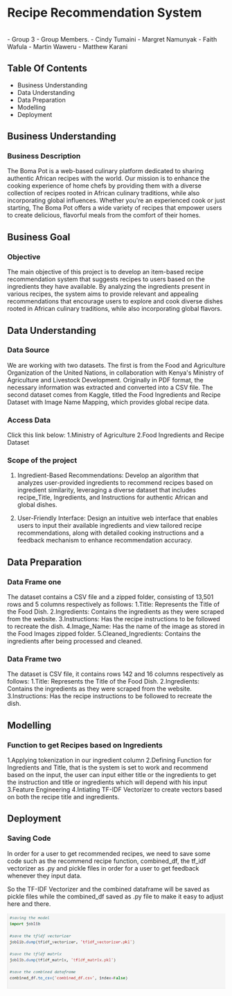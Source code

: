 # Recipe Recommendation System 

<br>
- Group 3
- Group Members.
    - Cindy Tumaini
    - Margret Namunyak
    - Faith Wafula
    - Martin Waweru
    - Matthew Karani
  <br>

## Table Of Contents

- Business Understanding
- Data Understanding
- Data Preparation
- Modelling 
- Deployment
  

## Business Understanding

### Business Description 
The Boma Pot is a web-based culinary platform dedicated to sharing authentic African recipes with the world. Our mission is to enhance the cooking experience of home chefs by providing them with a diverse collection of recipes rooted in African culinary traditions, while also incorporating global influences. Whether you're an experienced cook or just starting, The Boma Pot offers a wide variety of recipes that empower users to create delicious, flavorful meals from the comfort of their homes.


## Business Goal 
### Objective
The main objective of this project is to develop an item-based recipe recommendation system that suggests recipes to users based on the ingredients they have available. By analyzing the ingredients present in various recipes, the system aims to provide relevant and appealing recommendations that encourage users to explore and cook diverse dishes rooted in African culinary traditions, while also incorporating global flavors.


## Data Understanding
### Data Source
We are working with two datasets. The first is from the Food and Agriculture Organization of the United Nations, in collaboration with Kenya's Ministry of Agriculture and Livestock Development. Originally in PDF format, the necessary information was extracted and converted into a CSV file. The second dataset comes from Kaggle, titled the Food Ingredients and Recipe Dataset with Image Name Mapping, which provides global recipe data.

### Access Data
Click this link below:
      1.Ministry of Agriculture
      2.Food Ingredients and Recipe Dataset

### Scope of the project

1. Ingredient-Based Recommendations: Develop an algorithm that analyzes user-provided ingredients to recommend recipes based on ingredient similarity, leveraging a diverse dataset that includes recipe_Title, Ingredients, and Instructions for authentic African and global dishes.

2. User-Friendly Interface: Design an intuitive web interface that enables users to input their available ingredients and view tailored recipe recommendations, along with detailed cooking instructions and a feedback mechanism to enhance recommendation accuracy.

## Data Preparation

### Data Frame one

The dataset contains a CSV file and a zipped folder, consisting of 13,501 rows and 5 columns respectively as follows:
    1.Title: Represents the Title of the Food Dish.
    2.Ingredients: Contains the ingredients as they were scraped from the website.
    3.Instructions: Has the recipe instructions to be followed to recreate the dish.
    4.Image_Name: Has the name of the image as stored in the Food Images zipped folder.
    5.Cleaned_Ingredients: Contains the ingredients after being processed and cleaned.


### Data Frame two

The dataset is CSV file, it contains rows 142 and 16 columns respectively as follows:
  1.Title: Represents the Title of the Food Dish.
  2.Ingredients: Contains the ingredients as they were scraped from the website.
  3.Instructions: Has the recipe instructions to be followed to recreate the dish.

## Modelling

### Function to get Recipes based on Ingredients

 1.Applying tokenization in our ingredient column
 2.Defining Function for Ingredients and Title, that is the system is set to work and recommend based on the input, the user can input either title or       the ingredients to get the instruction and title or ingredients which will depend with his input
 3.Feature Engineering
 4.Intiating TF-IDF Vectorizer to create vectors based on both the recipe title and ingredients.


## Deployment

### Saving Code

In order for a user to get recommended recipes, we need to save some code such as the recommend recipe function, combined_df, the tf_idf vectorizer as .py and pickle files in order for a user to get feedback whenever they input data.

So the TF-IDF Vectorizer and the combined dataframe will be saved as pickle files while the combined_df saved as .py file to make it easy to adjust here and there.

![png](13.png)
